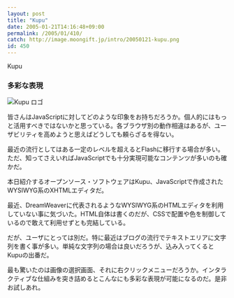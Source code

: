 ```yaml
---
layout: post
title: "Kupu"
date: 2005-01-21T14:16:48+09:00
permalink: /2005/01/410/
catch: http://image.moongift.jp/intro/20050121-kupu.png
id: 450
---
```

Kupu  
<!--more-->

### 多彩な表現
  

![Kupu ロゴ](http://image.moongift.jp/intro/20050121-kupu.png "Kupu ロゴ")

  

皆さんはJavaScriptに対してどのような印象をお持ちだろうか。個人的にはもっと活用すべきではないかと思っている。各ブラウザ別の動作相違はあるが、ユーザビリティを高めようと思えばどうしても頼らざるを得ない。

  

最近の流行としてはある一定のレベルを超えるとFlashに移行する場合が多い。ただ、知ってさえいればJavaScriptでも十分実現可能なコンテンツが多いのも確かだ。

  

本日紹介するオープンソース・ソフトウェアはKupu、JavaScriptで作成されたWYSIWYG系のXHTMLエディタだ。

  

最近、DreamWeaverに代表されるようなWYSIWYG系のHTMLエディタを利用していない事に気づいた。HTML自体は書くのだが、CSSで配置や色を制御しているので敢えて利用せずとも完結している。

  

だが、ユーザにとっては別だ。特に最近はブログの流行でテキストエリアに文字列を書く事が多い。単純な文字列の場合は良いだろうが、込み入ってくるとKupuの出番だ。

  

最も驚いたのは画像の選択画面、それに右クリックメニューだろうか。インタラクティブな仕組みを突き詰めるとこんなにも多彩な表現が可能になるのだ。是非お試しあれ。


